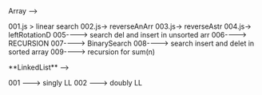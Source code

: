 <!-- 001----> Array -->

001.js > linear search
002.js-> reverseAnArr
003.js-> reverseAstr
004.js-> leftRotationD
005----> search del and insert in unsorted arr
006----> RECURSION
007----> BinarySearch
008----> search insert and delet in sorted array
009----> recursion for sum(n)

<!-- 002  --> **LinkedList** -->

001 ---> singly LL
002 ---> doubly LL
